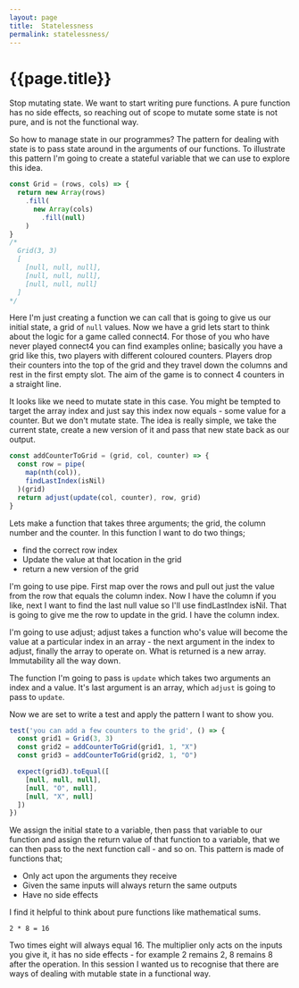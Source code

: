 ```yaml
---
layout: page
title:  Statelessness
permalink: statelessness/
---
```


# {{page.title}}

Stop mutating state. We want to start writing pure functions. A pure function has no side effects, so reaching out of scope to mutate some state is not pure, and is not the functional way.

So how to manage state in our programmes? The pattern for dealing with state is to pass state around in the arguments of our functions. To illustrate this pattern I'm going to create a stateful variable that we can use to explore this idea.

```js
const Grid = (rows, cols) => {
  return new Array(rows)
    .fill(
      new Array(cols)
        .fill(null)
    )
}
/*
  Grid(3, 3)
  [
    [null, null, null],
    [null, null, null],
    [null, null, null]
  ]
*/
```

Here I'm just creating a function we can call that is going to give us our initial state, a grid of `null` values. Now we have a grid lets start to think about the logic for a game called connect4. For those of you who have never played connect4 you can find examples online; basically you have a grid like this, two players with different coloured counters. Players drop their counters into the top of the grid and they travel down the columns and rest in the first empty slot. The aim of the game is to connect 4 counters in a straight line.

It looks like we need to mutate state in this case. You might be tempted to target the array index and just say this index now equals - some value for a counter. But we don't mutate state. The idea is really simple, we take the current state, create a new version of it and pass that new state back as our output.

```js
const addCounterToGrid = (grid, col, counter) => {
  const row = pipe(
    map(nth(col)),
    findLastIndex(isNil)
  )(grid)
  return adjust(update(col, counter), row, grid)
}
```

Lets make a function that takes three arguments; the grid, the column number and the counter. In this function I want to do two things;

* find the correct row index
* Update the value at that location in the grid
* return a new version of the grid

I'm going to use pipe. First map over the rows and pull out just the value from the row that equals the column index. Now I have the column if you like, next I want to find the last null value so I'll use findLastIndex isNil. That is going to give me the row to update in the grid. I have the column index.

I'm going to use adjust; adjust takes a function who's value will become the value at a particular index in an array - the next argument in the index to adjust, finally the array to operate on. What is returned is a new array. Immutability all the way down.

The function I'm going to pass is `update` which takes two arguments an index and a value. It's last argument is an array, which `adjust` is going to pass to `update`.

Now we are set to write a test and apply the pattern I want to show you.

```js
test('you can add a few counters to the grid', () => {
  const grid1 = Grid(3, 3)
  const grid2 = addCounterToGrid(grid1, 1, "X")
  const grid3 = addCounterToGrid(grid2, 1, "O")

  expect(grid3).toEqual([
    [null, null, null],
    [null, "O", null],
    [null, "X", null]
  ])
})
```

We assign the initial state to a variable, then pass that variable to our function and assign the return value of that function to a variable, that we can then pass to the next function call - and so on. This pattern is made of functions that;

* Only act upon the arguments they receive
* Given the same inputs will always return the same outputs
* Have no side effects

I find it helpful to think about pure functions like mathematical sums.

```
2 * 8 = 16
```

Two times eight will always equal 16. The multiplier only acts on the inputs you give it, it has no side effects - for example 2 remains 2, 8 remains 8 after the operation. In this session I wanted us to recognise that there are ways of dealing with mutable state in a functional way.
